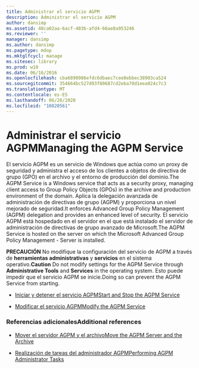 ```yaml
---
title: Administrar el servicio AGPM
description: Administrar el servicio AGPM
author: dansimp
ms.assetid: 48ca02aa-6acf-403b-afd4-66ae8a953246
ms.reviewer: ''
manager: dansimp
ms.author: dansimp
ms.pagetype: mdop
ms.mktglfcycl: manage
ms.sitesec: library
ms.prod: w10
ms.date: 06/16/2016
ms.openlocfilehash: cba6890986efdc6dbaec7cee8ebbec38903ca524
ms.sourcegitcommit: 354664bc527d93f80687cd2eba70d1eea024c7c3
ms.translationtype: MT
ms.contentlocale: es-ES
ms.lasthandoff: 06/26/2020
ms.locfileid: "10820561"
---
```

# <span data-ttu-id="59495-103">Administrar el servicio AGPM</span><span class="sxs-lookup"><span data-stu-id="59495-103">Managing the AGPM Service</span></span>


<span data-ttu-id="59495-104">El servicio AGPM es un servicio de Windows que actúa como un proxy de seguridad y administra el acceso de los clientes a objetos de directiva de grupo (GPO) en el archivo y el entorno de producción del dominio.</span><span class="sxs-lookup"><span data-stu-id="59495-104">The AGPM Service is a Windows service that acts as a security proxy, managing client access to Group Policy Objects (GPOs) in the archive and production environment of the domain.</span></span> <span data-ttu-id="59495-105">Aplica la delegación avanzada de administración de directivas de grupo (AGPM) y proporciona un nivel mejorado de seguridad.</span><span class="sxs-lookup"><span data-stu-id="59495-105">It enforces Advanced Group Policy Management (AGPM) delegation and provides an enhanced level of security.</span></span> <span data-ttu-id="59495-106">El servicio AGPM está hospedado en el servidor en el que está instalado el servidor de administración de directivas de grupo avanzado de Microsoft.</span><span class="sxs-lookup"><span data-stu-id="59495-106">The AGPM Service is hosted on the server on which the Microsoft Advanced Group Policy Management - Server is installed.</span></span>

<span data-ttu-id="59495-107">**PRECAUCIÓN**  No modifique la configuración del servicio de AGPM a través de **herramientas administrativas** y **servicios** en el sistema operativo.</span><span class="sxs-lookup"><span data-stu-id="59495-107">**Caution** Do not modify settings for the AGPM Service through **Administrative Tools** and **Services** in the operating system.</span></span> <span data-ttu-id="59495-108">Esto puede impedir que el servicio AGPM se inicie.</span><span class="sxs-lookup"><span data-stu-id="59495-108">Doing so can prevent the AGPM Service from starting.</span></span>

 

-   [<span data-ttu-id="59495-109">Iniciar y detener el servicio AGPM</span><span class="sxs-lookup"><span data-stu-id="59495-109">Start and Stop the AGPM Service</span></span>](start-and-stop-the-agpm-service-agpm40.md)

-   [<span data-ttu-id="59495-110">Modificar el servicio AGPM</span><span class="sxs-lookup"><span data-stu-id="59495-110">Modify the AGPM Service</span></span>](modify-the-agpm-service-agpm40.md)

### <span data-ttu-id="59495-111">Referencias adicionales</span><span class="sxs-lookup"><span data-stu-id="59495-111">Additional references</span></span>

-   [<span data-ttu-id="59495-112">Mover el servidor AGPM y el archivo</span><span class="sxs-lookup"><span data-stu-id="59495-112">Move the AGPM Server and the Archive</span></span>](move-the-agpm-server-and-the-archive-agpm40.md)

-   [<span data-ttu-id="59495-113">Realización de tareas del administrador AGPM</span><span class="sxs-lookup"><span data-stu-id="59495-113">Performing AGPM Administrator Tasks</span></span>](performing-agpm-administrator-tasks-agpm40.md)

 

 





